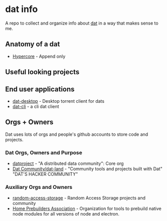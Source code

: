 # dat info

A repo to collect and organize info about [dat][dat] in a way that makes sense to me.

[dat]: https://docs.datproject.org

## Anatomy of a dat

- [Hypercore]() - Append only   

## Useful looking projects



## End user applications

- [dat-desktop][dat-desktop] - Desktop torrent client for dats
- [dat-cli][dat-cli] - a cli dat client

[dat-desktop]: https://github.com/dat-land/dat-desktop
[dat-cli]: https://github.com/datproject/dat

## Orgs + Owners

Dat uses lots of orgs and people's github accounts to store code and projects.

### Dat Orgs, Owners and Purpose

- [datproject][datproject] - "A distributed data community": Core org
- [Dat Community/dat-land][dat-land] - "Community tools and projects built with Dat" "DAT'S HACKER COMMUNITY"

[dat-land]: https://github.com/dat-land
[datproject]: https://github.com/datproject

### Auxiliary Orgs and Owners

- [random-access-storage][ras] - Random Access Storage projects and community
- [Home Prebuilders Association][hpa] - Organization for tools to prebuild native node modules for all versions of node and electron.

[ras]: https://github.com/random-access-storage
[hpa]: https://github.com/prebuild 
